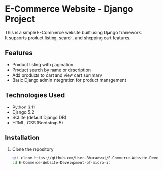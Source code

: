 # E-Commerce Website - Django Project

This is a simple E-Commerce website built using Django framework.  
It supports product listing, search, and shopping cart features.

## Features
- Product listing with pagination
- Product search by name or description
- Add products to cart and view cart summary
- Basic Django admin integration for product management

## Technologies Used
- Python 3.11
- Django 5.2
- SQLite (default Django DB)
- HTML, CSS (Bootstrap 5)

## Installation

1. Clone the repository:
   ```bash
   git clone https://github.com/User-Bharadwaj/E-Commerce-Website-Development-of-micro-it.git
   cd E-Commerce-Website-Development-of-micro-it
